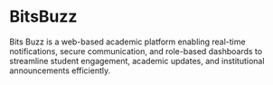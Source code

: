 # BitsBuzz
Bits Buzz is a web-based academic platform enabling real-time notifications, secure communication, and role-based dashboards to streamline student engagement, academic updates, and institutional announcements efficiently.
